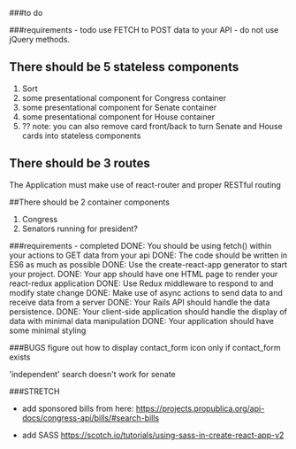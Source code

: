 ###to do

###requirements - todo
use FETCH to POST data to your API - do not use jQuery methods.

## There should be 5 stateless components
1. Sort
2. some presentational component for Congress container
3. some presentational component for Senate container
4. some presentational component for House container
5. ??
note: you can also remove card front/back to turn Senate and House cards into stateless components

## There should be 3 routes
The Application must make use of react-router and proper RESTful routing

##There should be 2 container components
1. Congress
2. Senators running for president?






###requirements - completed
DONE: You should be using fetch() within your actions to GET data from your api
DONE: The code should be written in ES6 as much as possible
DONE: Use the create-react-app generator to start your project.
DONE: Your app should have one HTML page to render your react-redux application
DONE: Use Redux middleware to respond to and modify state change
DONE: Make use of async actions to send data to and receive data from a server
DONE: Your Rails API should handle the data persistence.
DONE: Your client-side application should handle the display of data with minimal data manipulation
DONE: Your application should have some minimal styling



###BUGS
figure out how to display contact_form icon only if contact_form exists

'independent' search doesn't work for senate


###STRETCH
* add sponsored bills from here:
https://projects.propublica.org/api-docs/congress-api/bills/#search-bills

* add SASS https://scotch.io/tutorials/using-sass-in-create-react-app-v2
